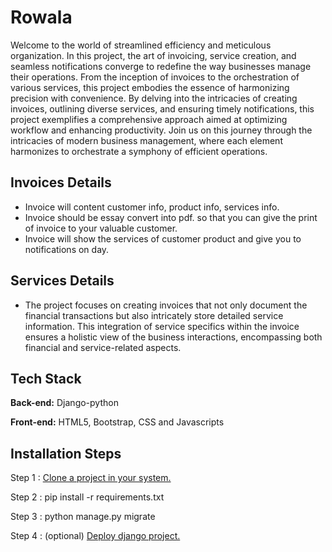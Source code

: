 
# Rowala 
Welcome to the world of streamlined efficiency and meticulous organization. In this project, the art of invoicing, service creation, and seamless notifications converge to redefine the way businesses manage their operations. From the inception of invoices to the orchestration of various services, this project embodies the essence of harmonizing precision with convenience. By delving into the intricacies of creating invoices, outlining diverse services, and ensuring timely notifications, this project exemplifies a comprehensive approach aimed at optimizing workflow and enhancing productivity. Join us on this journey through the intricacies of modern business management, where each element harmonizes to orchestrate a symphony of efficient operations.
## Invoices Details 

- Invoice will content customer info, product info, services info.
- Invoice should be essay convert into pdf. so that you can give the print of invoice to your valuable customer.
- Invoice will show the services of customer product and give you to notifications on day.


## Services Details 

- The project focuses on creating invoices that not only document the financial transactions but also intricately store detailed service information. This integration of service specifics within the invoice ensures a holistic view of the business interactions, encompassing both financial and service-related aspects.

 
## Tech Stack

**Back-end:** Django-python

**Front-end:** HTML5, Bootstrap, CSS and Javascripts  

## Installation Steps
Step 1 : [Clone a project in your system.](https://docs.github.com/en/repositories/creating-and-managing-repositories/cloning-a-repository)

Step 2 : pip install -r requirements.txt 

Step 3 : python manage.py migrate

Step 4 : (optional) [Deploy django project.](https://rajanmandanka.medium.com/deploy-django-app-with-nginx-gunicorn-postgresql-supervisor-in-linux-2021-9fedc6d8cb08)


